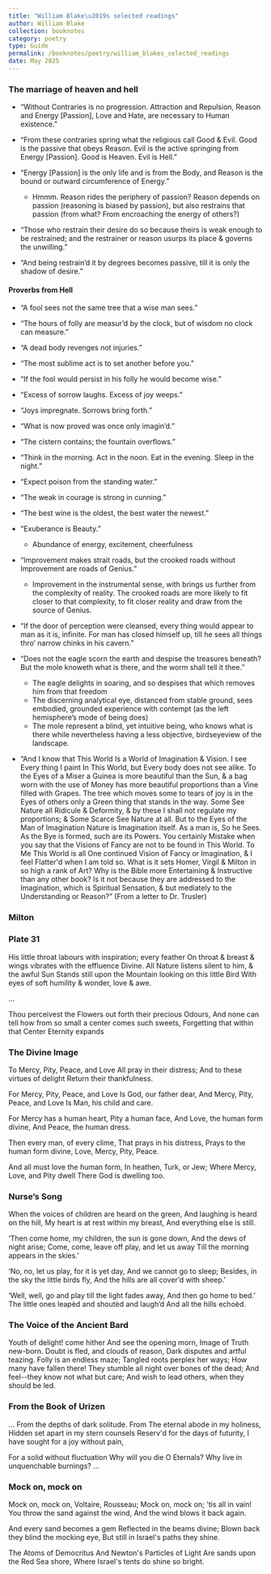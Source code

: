 ```yaml
---
title: "William Blake\u2019s selected readings"
author: William Blake
collection: booknotes
category: poetry
type: Guide
permalink: /booknotes/poetry/william_blakes_selected_readings
date: May 2025
---
```


### The marriage of heaven and hell

- “Without Contraries is no progression. Attraction and Repulsion, Reason and Energy [Passion], Love and Hate, are necessary to Human existence.”
- “From these contraries spring what the religious call Good & Evil. Good is the passive that obeys Reason. Evil is the active springing from Energy [Passion]. Good is Heaven. Evil is Hell.”
- “Energy [Passion] is the only life and is from the Body, and Reason is the bound or outward circumference of Energy.”
	- Hmmm. Reason rides the periphery of passion? Reason depends on passion (reasoning is biased by passion), but also restrains that passion (from what? From encroaching the energy of others?)

- “Those who restrain their desire do so because theirs is weak enough to be restrained; and the restrainer or reason usurps its place & governs the unwilling.”
- “And being restrain’d it by degrees becomes passive, till it is only the shadow of desire.”
#### Proverbs from Hell
- “A fool sees not the same tree that a wise man sees.”
- “The hours of folly are measur’d by the clock, but of wisdom no clock can measure.”
- “A dead body revenges not injuries.”
- “The most sublime act is to set another before you.”
- “If the fool would persist in his folly he would become wise.”
- “Excess of sorrow laughs. Excess of joy weeps.”
- “Joys impregnate. Sorrows bring forth.”
- “What is now proved was once only imagin’d.”
- “The cistern contains; the fountain overflows.”
- “Think in the morning. Act in the noon. Eat in the evening. Sleep in the night.”
- “Expect poison from the standing water.”
- “The weak in courage is strong in cunning.”
- “The best wine is the oldest, the best water the newest.”
- “Exuberance is Beauty.”
	- Abundance of energy, excitement, cheerfulness

- “Improvement makes strait roads, but the crooked roads without Improvement are roads of Genius.”
	- Improvement in the instrumental sense, with brings us further from the complexity of reality. The crooked roads are more likely to fit closer to that complexity, to fit closer reality and draw from the source of Genius.

- “If the door of perception were cleansed, every thing would appear to man as it is, infinite. For man has closed himself up, till he sees all things thro’ narrow chinks in his cavern.”
- “Does not the eagle scorn the earth and despise the treasures beneath? But the mole knoweth what is there, and the worm shall tell it thee.”
	- The eagle delights in soaring, and so despises that which removes him from that freedom
	- The discerning analytical eye, distanced from stable ground, sees embodied, grounded experience with contempt (as the left hemisphere’s mode of being does)
	- The mole represent a blind, yet intuitive being, who knows what is there while nevertheless having a less objective, birdseyeview of the landscape.

- “And I know that This World Is a World of Imagination & Vision. I see Every thing I paint In This World, but Every body does not see alike. To the Eyes of a Miser a Guinea is more beautiful than the Sun, & a bag worn with the use of Money has more beautiful proportions than a Vine filled with Grapes. The tree which moves some to tears of joy is in the Eyes of others only a Green thing that stands in the way. Some See Nature all Ridicule & Deformity, & by these I shall not regulate my proportions; & Some Scarce See Nature at all. But to the Eyes of the Man of Imagination Nature is Imagination itself. As a man is, So he Sees. As the Bye is formed, such are its Powers. You certainly Mistake when you say that the Visions of Fancy are not to be found in This World. To Me This World is all One continued Vision of Fancy or Imagination, & I feel Flatter'd when I am told so. What is it sets Homer, Virgil & Milton in so high a rank of Art? Why is the Bible more Entertaining & Instructive than any other book? Is it not because they are addressed to the Imagination, which is Spiritual Sensation, & but mediately to the Understanding or Reason?” (From a letter to Dr. Trusler)

### Milton

### Plate 31

His little throat labours with inspiration; every feather
On throat & breast & wings vibrates with the effluence Divine.
All Nature listens silent to him, & the awful Sun
Stands still upon the Mountain looking on this little Bird
With eyes of soft humility & wonder, love & awe.

…

Thou perceivest the Flowers out forth their precious Odours,
And none can tell how from so small a center comes such sweets,
Forgetting that within that Center Eternity expands

  
### The Divine Image

To Mercy, Pity, Peace, and Love
All pray in their distress;
And to these virtues of delight
Return their thankfulness.

For Mercy, Pity, Peace, and Love
Is God, our father dear,
And Mercy, Pity, Peace, and Love
Is Man, his child and care.

For Mercy has a human heart,
Pity a human face,
And Love, the human form divine,
And Peace, the human dress.

Then every man, of every clime,
That prays in his distress,
Prays to the human form divine,
Love, Mercy, Pity, Peace.

And all must love the human form,
In heathen, Turk, or Jew;
Where Mercy, Love, and Pity dwell
There God is dwelling too.

### Nurse’s Song

When the voices of children are heard on the green,
And laughing is heard on the hill,
My heart is at rest within my breast,
And everything else is still.

‘Then come home, my children, the sun is gone down,
And the dews of night arise;
Come, come, leave off play, and let us away
Till the morning appears in the skies.’

‘No, no, let us play, for it is yet day,
And we cannot go to sleep;
Besides, in the sky the little birds fly,
And the hills are all cover’d with sheep.’

‘Well, well, go and play till the light fades away,
And then go home to bed.’
The little ones leapèd and shoutèd and laugh’d
And all the hills echoèd.

### The Voice of the Ancient Bard

Youth of delight! come hither
And see the opening morn,
Image of Truth new-born.
Doubt is fled, and clouds of reason,
Dark disputes and artful teazing.
Folly is an endless maze;
Tangled roots perplex her ways;
How many have fallen there!
They stumble all night over bones of the dead;
And feel--they know not what but care;
And wish to lead others, when they should be led.
### From the Book of Urizen

…
From the depths of dark solitude. From
The eternal abode in my holiness,
Hidden set apart in my stern counsels
Reserv'd for the days of futurity,
I have sought for a joy without pain,

For a solid without fluctuation
Why will you die O Eternals?
Why live in unquenchable burnings?
…

  

### Mock on, mock on

Mock on, mock on, Voltaire, Rousseau;
Mock on, mock on; 'tis all in vain!
You throw the sand against the wind,
And the wind blows it back again.

And every sand becomes a gem
Reflected in the beams divine;
Blown back they blind the mocking eye,
But still in Israel's paths they shine.

The Atoms of Democritus
And Newton's Particles of Light
Are sands upon the Red Sea shore,
Where Israel's tents do shine so bright.
